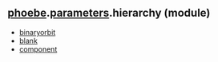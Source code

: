 ## [phoebe](phoebe.md).[parameters](phoebe.parameters.md).hierarchy (module)

* [binaryorbit](phoebe.parameters.hierarchy.binaryorbit.md)
* [blank](phoebe.parameters.hierarchy.blank.md)
* [component](phoebe.parameters.hierarchy.component.md)
